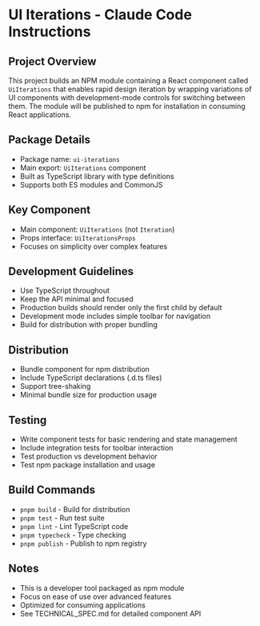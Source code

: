 # UI Iterations - Claude Code Instructions

## Project Overview
This project builds an NPM module containing a React component called `UiIterations` that enables rapid design iteration by wrapping variations of UI components with development-mode controls for switching between them. The module will be published to npm for installation in consuming React applications.

## Package Details
- Package name: `ui-iterations`
- Main export: `UiIterations` component
- Built as TypeScript library with type definitions
- Supports both ES modules and CommonJS

## Key Component
- Main component: `UiIterations` (not `Iteration`)
- Props interface: `UiIterationsProps`
- Focuses on simplicity over complex features

## Development Guidelines
- Use TypeScript throughout
- Keep the API minimal and focused
- Production builds should render only the first child by default
- Development mode includes simple toolbar for navigation
- Build for distribution with proper bundling

## Distribution
- Bundle component for npm distribution
- Include TypeScript declarations (.d.ts files)
- Support tree-shaking
- Minimal bundle size for production usage

## Testing
- Write component tests for basic rendering and state management
- Include integration tests for toolbar interaction
- Test production vs development behavior
- Test npm package installation and usage

## Build Commands
- `pnpm build` - Build for distribution
- `pnpm test` - Run test suite
- `pnpm lint` - Lint TypeScript code
- `pnpm typecheck` - Type checking
- `pnpm publish` - Publish to npm registry

## Notes
- This is a developer tool packaged as npm module
- Focus on ease of use over advanced features
- Optimized for consuming applications
- See TECHNICAL_SPEC.md for detailed component API
